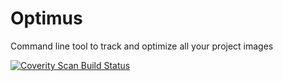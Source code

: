 # Optimus
Command line tool to track and optimize all your project images

<a href="https://scan.coverity.com/projects/xleon-optimus">
  <img alt="Coverity Scan Build Status"
       src="https://img.shields.io/coverity/scan/18333.svg"/>
</a>